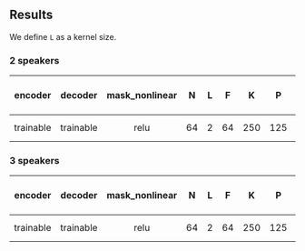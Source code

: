 ## Results
We define `L` as a kernel size. 
### 2 speakers
| encoder | decoder | mask_nonlinear | N | L | F | K | P | B | d_ff | h | causal | batch size | optimizer | lr | gradient clipping | SI-SDRi [dB] | SDRi [dB] | PESQ |
| :---: | :---: | :---: | :---: | :---: | :---: | :---: | :---: | :---: | :---: | :---: | :---: | :---: | :---: | :---: | :---: | :---: | :---: | :---: |
| trainable | trainable | relu | 64 | 2 | 64 | 250 | 125 | 6 | 128 | 4 | False | 2 | adam | 1e-3 | 5 |  |  |  |

### 3 speakers
| encoder | decoder | mask_nonlinear | N | L | F | K | P | B | d_ff | h | causal | batch size | optimizer | lr | gradient clipping | SI-SDRi [dB] | SDRi [dB] | PESQ |
| :---: | :---: | :---: | :---: | :---: | :---: | :---: | :---: | :---: | :---: | :---: | :---: | :---: | :---: | :---: | :---: | :---: | :---: | :---: |
| trainable | trainable | relu | 64 | 2 | 64 | 250 | 125 | 6 | 128 | 4 | False | 2 | adam | 1e-3 | 5 |  |  |  |